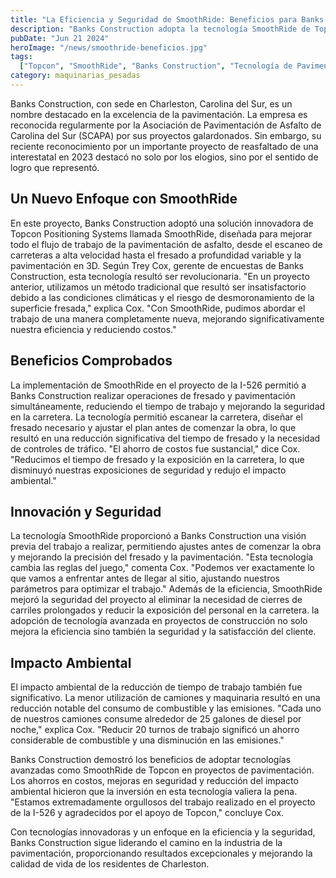 ```yaml
---
title: "La Eficiencia y Seguridad de SmoothRide: Beneficios para Banks Construction"
description: "Banks Construction adopta la tecnología SmoothRide de Topcon, mejorando su eficiencia y seguridad en proyectos de pavimentación y obteniendo importantes beneficios económicos y ambientales."
pubDate: "Jun 21 2024"
heroImage: "/news/smoothride-beneficios.jpg"
tags:
  ["Topcon", "SmoothRide", "Banks Construction", "Tecnología de Pavimentación"]
category: maquinarias_pesadas
---
```

Banks Construction, con sede en Charleston, Carolina del Sur, es un nombre destacado en la excelencia de la pavimentación. La empresa es reconocida regularmente por la Asociación de Pavimentación de Asfalto de Carolina del Sur (SCAPA) por sus proyectos galardonados. Sin embargo, su reciente reconocimiento por un importante proyecto de reasfaltado de una interestatal en 2023 destacó no solo por los elogios, sino por el sentido de logro que representó.
## Un Nuevo Enfoque con SmoothRide
En este proyecto, Banks Construction adoptó una solución innovadora de Topcon Positioning Systems llamada SmoothRide, diseñada para mejorar todo el flujo de trabajo de la pavimentación de asfalto, desde el escaneo de carreteras a alta velocidad hasta el fresado a profundidad variable y la pavimentación en 3D. Según Trey Cox, gerente de encuestas de Banks Construction, esta tecnología resultó ser revolucionaria.
"En un proyecto anterior, utilizamos un método tradicional que resultó ser insatisfactorio debido a las condiciones climáticas y el riesgo de desmoronamiento de la superficie fresada," explica Cox. "Con SmoothRide, pudimos abordar el trabajo de una manera completamente nueva, mejorando significativamente nuestra eficiencia y reduciendo costos."
## Beneficios Comprobados
La implementación de SmoothRide en el proyecto de la I-526 permitió a Banks Construction realizar operaciones de fresado y pavimentación simultáneamente, reduciendo el tiempo de trabajo y mejorando la seguridad en la carretera. La tecnología permitió escanear la carretera, diseñar el fresado necesario y ajustar el plan antes de comenzar la obra, lo que resultó en una reducción significativa del tiempo de fresado y la necesidad de controles de tráfico.
"El ahorro de costos fue sustancial," dice Cox. "Reducimos el tiempo de fresado y la exposición en la carretera, lo que disminuyó nuestras exposiciones de seguridad y redujo el impacto ambiental."
## Innovación y Seguridad
La tecnología SmoothRide proporcionó a Banks Construction una visión previa del trabajo a realizar, permitiendo ajustes antes de comenzar la obra y mejorando la precisión del fresado y la pavimentación. "Esta tecnología cambia las reglas del juego," comenta Cox. "Podemos ver exactamente lo que vamos a enfrentar antes de llegar al sitio, ajustando nuestros parámetros para optimizar el trabajo."
Además de la eficiencia, SmoothRide mejoró la seguridad del proyecto al eliminar la necesidad de cierres de carriles prolongados y reducir la exposición del personal en la carretera. la adopción de tecnología avanzada en proyectos de construcción no solo mejora la eficiencia sino también la seguridad y la satisfacción del cliente.

## Impacto Ambiental

El impacto ambiental de la reducción de tiempo de trabajo también fue significativo. La menor utilización de camiones y maquinaria resultó en una reducción notable del consumo de combustible y las emisiones. "Cada uno de nuestros camiones consume alrededor de 25 galones de diesel por noche," explica Cox. "Reducir 20 turnos de trabajo significó un ahorro considerable de combustible y una disminución en las emisiones."

Banks Construction demostró los beneficios de adoptar tecnologías avanzadas como SmoothRide de Topcon en proyectos de pavimentación. Los ahorros en costos, mejoras en seguridad y reducción del impacto ambiental hicieron que la inversión en esta tecnología valiera la pena. "Estamos extremadamente orgullosos del trabajo realizado en el proyecto de la I-526 y agradecidos por el apoyo de Topcon," concluye Cox.

Con tecnologías innovadoras y un enfoque en la eficiencia y la seguridad, Banks Construction sigue liderando el camino en la industria de la pavimentación, proporcionando resultados excepcionales y mejorando la calidad de vida de los residentes de Charleston.